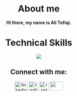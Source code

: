 
<h1 align="center">About me</h1>
<p align="center"><strong>Hi there, my name is Ali Tofiqi.</strong></p>


<h1 align="center">Technical Skills</h1>
<p align="center">
    <img src="https://img.shields.io/badge/Python-593D88?style=for-the-badge&logo=python&logoColor=white"/>
</p>


<h2 align="center">Connect with me:</h2>
<p align="center">
<a href="https://www.linkedin.com/in/ali-tofiqi/" target="blank"><img align="center" src="https://www.vectorlogo.zone/logos/linkedin/linkedin-icon.svg" alt="linkedin_ali_tofiqi" height="30" width="40" /></a>  
<!-- <a href="https://www.kaggle.com/ovinduwijethunge" target="blank"><img align="center" src="https://www.vectorlogo.zone/logos/kaggle/kaggle-icon.svg" alt="kaggle_ali_tofiqi" height="30" width="40" /></a> -->
  <a href="https://www.kaggle.com/ovinduwijethunge" target="blank"><img align="center" src="https://www.vectorlogo.zone/logos/twitter/twitter-tile.svg" alt="twitter_ali_tofiqi" height="30" width="30" /></a>
<a href="https://www.instagram.com/alitofiqiii/" target="blank"><img align="center" src="https://www.vectorlogo.zone/logos/instagram/instagram-icon.svg" alt="insta_ali_tofiqi" height="30" width="30" /></a>
<a href = "mailto:tofiqiii.ali@gmail.com"><img align="center" src="https://www.vectorlogo.zone/logos/gmail/gmail-icon.svg" height="30" width="40" /></a>
</p>
